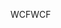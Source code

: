 <span data-ttu-id="e4852-101">WCF</span><span class="sxs-lookup"><span data-stu-id="e4852-101">WCF</span></span>